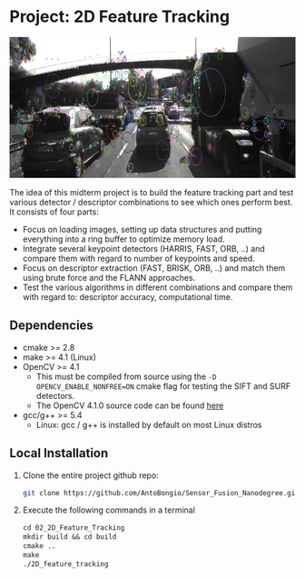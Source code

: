 # Project: 2D Feature Tracking

<img src="images/keypoints.png" width="820" height="248" />

The idea of this midterm project is to build the feature tracking part and test various detector / descriptor combinations to see which ones perform best. It consists of four parts:

* Focus on loading images, setting up data structures and putting everything into a ring buffer to optimize memory load. 
* Integrate several keypoint detectors (HARRIS, FAST, ORB, ..) and compare them with regard to number of keypoints and speed. 
* Focus on descriptor extraction (FAST, BRISK, ORB, ..) and match them using brute force and the FLANN approaches. 
* Test the various algorithms in different combinations and compare them with regard to: descriptor accuracy, computational time. 

## Dependencies

* cmake >= 2.8
* make >= 4.1 (Linux)
* OpenCV >= 4.1
  * This must be compiled from source using the `-D OPENCV_ENABLE_NONFREE=ON` cmake flag for testing the SIFT and SURF detectors.
  * The OpenCV 4.1.0 source code can be found [here](https://github.com/opencv/opencv/tree/4.1.0)
* gcc/g++ >= 5.4
  * Linux: gcc / g++ is installed by default on most Linux distros

## Local Installation

1. Clone the entire project github repo:

   ```sh
   git clone https://github.com/AntoBongio/Sensor_Fusion_Nanodegree.git
   ```

2. Execute the following commands in a terminal

   ```shell
   cd 02_2D_Feature_Tracking
   mkdir build && cd build
   cmake ..
   make
   ./2D_feature_tracking
   ```
